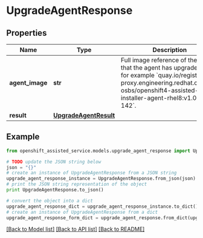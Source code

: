 # UpgradeAgentResponse


## Properties
Name | Type | Description | Notes
------------ | ------------- | ------------- | -------------
**agent_image** | **str** | Full image reference of the image that the agent has upgraded to, for example &#x60;quay.io/registry-proxy.engineering.redhat.com/rh-osbs/openshift4-assisted-installer-agent-rhel8:v1.0.0-142&#x60;.  | [optional] 
**result** | [**UpgradeAgentResult**](UpgradeAgentResult.md) |  | [optional] 

## Example

```python
from openshift_assisted_service.models.upgrade_agent_response import UpgradeAgentResponse

# TODO update the JSON string below
json = "{}"
# create an instance of UpgradeAgentResponse from a JSON string
upgrade_agent_response_instance = UpgradeAgentResponse.from_json(json)
# print the JSON string representation of the object
print UpgradeAgentResponse.to_json()

# convert the object into a dict
upgrade_agent_response_dict = upgrade_agent_response_instance.to_dict()
# create an instance of UpgradeAgentResponse from a dict
upgrade_agent_response_form_dict = upgrade_agent_response.from_dict(upgrade_agent_response_dict)
```
[[Back to Model list]](../README.md#documentation-for-models) [[Back to API list]](../README.md#documentation-for-api-endpoints) [[Back to README]](../README.md)


